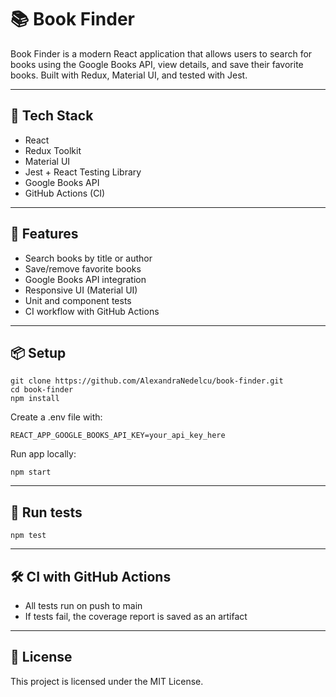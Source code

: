 # 📚 Book Finder

Book Finder is a modern React application that allows users to search for books using the Google Books API, view details, and save their favorite books. Built with Redux, Material UI, and tested with Jest.

---

## 🔧 Tech Stack

- React
- Redux Toolkit
- Material UI
- Jest + React Testing Library
- Google Books API
- GitHub Actions (CI)

---

## 🚀 Features

- Search books by title or author
- Save/remove favorite books
- Google Books API integration
- Responsive UI (Material UI)
- Unit and component tests
- CI workflow with GitHub Actions

---

## 📦 Setup

```
git clone https://github.com/AlexandraNedelcu/book-finder.git
cd book-finder
npm install
```

Create a .env file with:
```
REACT_APP_GOOGLE_BOOKS_API_KEY=your_api_key_here
```

Run app locally:
```
npm start
```

---

## 🧪 Run tests

```
npm test
```

---

## 🛠 CI with GitHub Actions

- All tests run on push to main
- If tests fail, the coverage report is saved as an artifact

---

## 📄 License

This project is licensed under the MIT License.
